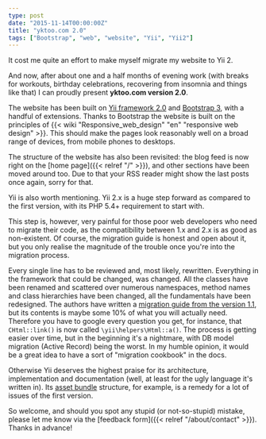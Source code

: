 ```yaml
---
type: post
date: "2015-11-14T00:00:00Z"
title: "yktoo.com 2.0"
tags: ["Bootstrap", "web", "website", "Yii", "Yii2"]
---
```


It cost me quite an effort to make myself migrate my website to Yii 2.

And now, after about one and a half months of evening work (with breaks for workouts, birthday celebrations, recovering from insomnia and things like that) I can proudly present **yktoo.com version 2.0**.

The website has been built on [Yii framework 2.0](http://www.yiiframework.com/) and [Bootstrap 3](http://getbootstrap.com/), with a handful of extensions. Thanks to Bootstrap the website is built on the principles of {{< wiki "Responsive_web_design" "en" "responsive web design" >}}. This should make the pages look reasonably well on a broad range of devices, from mobile phones to desktops.

The structure of the website has also been revisited: the blog feed is now right on the [home page]({{< relref "/" >}}), and other sections have been moved around too. Due to that your RSS reader might show the last posts once again, sorry for that.

<!--more-->

Yii is also worth mentioning. Yii 2.x is a huge step forward as compared to the first version, with its PHP 5.4+ requirement to start with.

This step is, however, very painful for those poor web developers who need to migrate their code, as the compatibility between 1.x and 2.x is as good as non-existent. Of course, the migration guide is honest and open about it, but you only realise the magnitude of the trouble once you're into the migration process.

Every single line has to be reviewed and, most likely, rewritten. Everything in the framework that could be changed, was changed. All the classes have been renamed and scattered over numerous namespaces, method names and class hierarchies have been changed, all the fundamentals have been redesigned. The authors have written a [migration guide from the version 1.1](http://www.yiiframework.com/doc-2.0/guide-intro-upgrade-from-v1.html), but its contents is maybe some 10% of what you will actually need. Therefore you have to google every question you get, for instance, that `CHtml::link()` is now called `\yii\helpers\Html::a()`. The process is getting easier over time, but in the beginning it's a nightmare, with DB model migration (Active Record) being the worst. In my humble opinion, it would be a great idea to have a sort of "migration cookbook" in the docs.

Otherwise Yii deserves the highest praise for its architecture, implementation and documentation (well, at least for the ugly language it's written in). Its [asset bundle](http://www.yiiframework.com/doc-2.0/guide-structure-assets.html) structure, for example, is a remedy for a lot of issues of the first version.

So welcome, and should you spot any stupid (or not-so-stupid) mistake, please let me know via the [feedback form]({{< relref "/about/contact" >}}). Thanks in advance!
